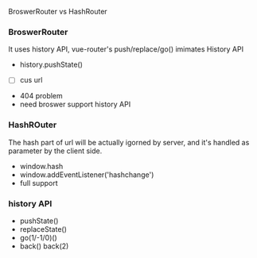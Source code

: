 BroswerRouter vs HashRouter

### BroswerRouter

It uses history API,  vue-router's push/replace/go() imimates History API
- history.pushState()
 - [ ] cus url 
- 404 problem
- need broswer support history API

### HashROuter

The hash part of url will be actually igorned by server, and it's handled as parameter by the client side.
- window.hash
- window.addEventListener('hashchange')
- full support


### history API
- pushState()
- replaceState()
- go(1/-1/0)()
- back() back(2)
